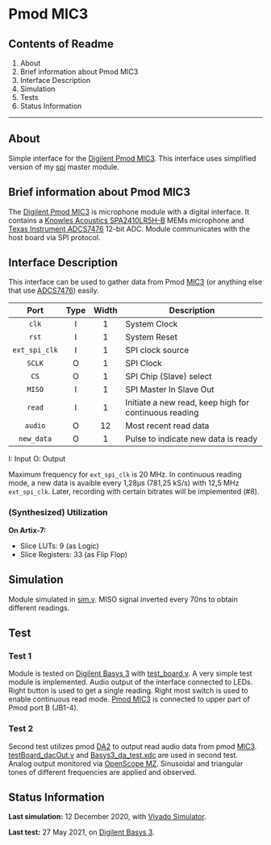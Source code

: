 # Pmod MIC3

## Contents of Readme

1. About
2. Brief information about Pmod MIC3
3. Interface Description
4. Simulation
5. Tests
6. Status Information

---

## About

Simple interface for the [Digilent Pmod MIC3](https://reference.digilentinc.com/reference/pmod/pmodmic3/start). This interface uses simplified version of my [spi](https://gitlab.com/suoglu/spi) master module.

## Brief information about Pmod MIC3

The [Digilent Pmod MIC3](https://reference.digilentinc.com/reference/pmod/pmodmic3/start) is microphone module with a digital interface. It contains a [Knowles Acoustics SPA2410LR5H-B](https://reference.digilentinc.com/_media/reference/pmod/pmodmic3/mic3microphone_datasheet.pdf) MEMs microphone and [Texas Instrument ADCS7476](http://www.ti.com/lit/ds/symlink/adcs7476.pdf) 12-bit ADC. Module communicates with the host board via SPI protocol.

## Interface Description

This interface can be used to gather data from Pmod [MIC3](https://reference.digilentinc.com/reference/pmod/pmodmic3/start) (or anything else that use [ADCS7476](http://www.ti.com/lit/ds/symlink/adcs7476.pdf)) easily.

|   Port   | Type | Width |  Description |
| :------: | :----: | :----: | ------ |
|  `clk`   |   I   | 1 | System Clock |
|  `rst`   |   I   | 1 | System Reset |
|  `ext_spi_clk`   |   I   | 1 | SPI clock source |
|  `SCLK`   |   O   | 1 | SPI Clock |
|  `CS`   |   O   | 1 | SPI Chip (Slave) select |
|  `MISO`   |   I   | 1 | SPI Master In Slave Out |
|  `read`   |   I   | 1 | Initiate a new read, keep high for continuous reading |
|  `audio`   |   O   | 12 | Most recent read data |
|  `new_data`   |   O   | 1 | Pulse to indicate new data is ready |

I: Input  O: Output

Maximum frequency for `ext_spi_clk` is 20 MHz. In continuous reading mode, a new data is avaible every 1,28µs (781,25 kS/s) with 12,5 MHz `ext_spi_clk`. Later, recording with certain bitrates will be implemented (#8).

### (Synthesized) Utilization

**On Artix-7:**

- Slice LUTs: 9 (as Logic)
- Slice Registers: 33 (as Flip Flop)

## Simulation

Module simulated in [sim.v](Simulation/sim.v). MISO signal inverted every 70ns to obtain different readings.

## Test

### Test 1

Module is tested on [Digilent Basys 3](https://reference.digilentinc.com/reference/programmable-logic/basys-3/reference-manual) with [test_board.v](Test/test_board.v). A very simple test module is implemented. Audio output of the interface connected to LEDs. Right button is used to get a single reading. Right most switch is used to enable continuous read mode. [Pmod MIC3](https://reference.digilentinc.com/reference/pmod/pmodmic3/start) is connected to upper part of Pmod port B (JB1-4).

### Test 2

Second test utilizes pmod [DA2](Pmods/DA2) to output read audio data from pmod [MIC3](https://reference.digilentinc.com/reference/pmod/pmodmic3/start). [testBoard_dacOut.v](Test/testBoard_dacOut.v) and [Basys3_da_test.xdc](Test/Basys3_da_test.xdc) are used in second test. Analog output monitored via [OpenScope MZ](https://reference.digilentinc.com/reference/instrumentation/openscope-mz/start). Sinusoidal and triangular tones of different frequencies are applied and observed.

## Status Information

**Last simulation:** 12 December 2020, with [Vivado Simulator](https://www.xilinx.com/products/design-tools/vivado/simulator.html).

**Last test:** 27 May 2021, on [Digilent Basys 3](https://reference.digilentinc.com/reference/programmable-logic/basys-3/reference-manual).
